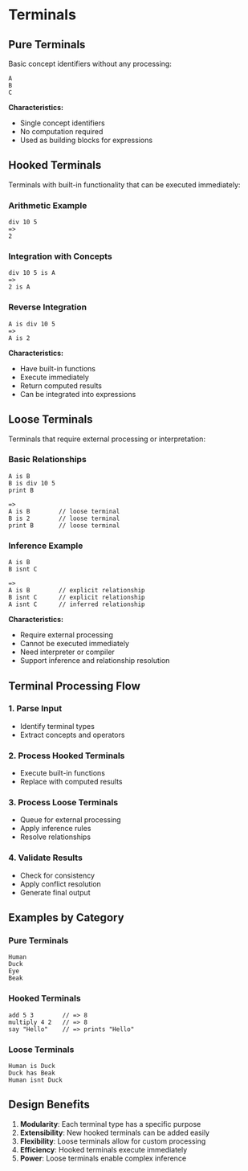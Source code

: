 # Terminals

## Pure Terminals

Basic concept identifiers without any processing:

```
A
B
C
```

**Characteristics:**

- Single concept identifiers
- No computation required
- Used as building blocks for expressions

## Hooked Terminals

Terminals with built-in functionality that can be executed immediately:

### Arithmetic Example

```concept
div 10 5
=>
2
```

### Integration with Concepts

```concept
div 10 5 is A
=>
2 is A
```

### Reverse Integration

```concept
A is div 10 5
=>
A is 2
```

**Characteristics:**

- Have built-in functions
- Execute immediately
- Return computed results
- Can be integrated into expressions

## Loose Terminals

Terminals that require external processing or interpretation:

### Basic Relationships

```concept
A is B
B is div 10 5
print B

=>
A is B        // loose terminal
B is 2        // loose terminal
print B       // loose terminal
```

### Inference Example

```concept
A is B
B isnt C

=>
A is B        // explicit relationship
B isnt C      // explicit relationship
A isnt C      // inferred relationship
```

**Characteristics:**

- Require external processing
- Cannot be executed immediately
- Need interpreter or compiler
- Support inference and relationship resolution

## Terminal Processing Flow

### 1. Parse Input

- Identify terminal types
- Extract concepts and operators

### 2. Process Hooked Terminals

- Execute built-in functions
- Replace with computed results

### 3. Process Loose Terminals

- Queue for external processing
- Apply inference rules
- Resolve relationships

### 4. Validate Results

- Check for consistency
- Apply conflict resolution
- Generate final output

## Examples by Category

### Pure Terminals

```concept
Human
Duck
Eye
Beak
```

### Hooked Terminals

```concept
add 5 3        // => 8
multiply 4 2   // => 8
say "Hello"    // => prints "Hello"
```

### Loose Terminals

```concept
Human is Duck
Duck has Beak
Human isnt Duck
```

## Design Benefits

1. **Modularity**: Each terminal type has a specific purpose
2. **Extensibility**: New hooked terminals can be added easily
3. **Flexibility**: Loose terminals allow for custom processing
4. **Efficiency**: Hooked terminals execute immediately
5. **Power**: Loose terminals enable complex inference
